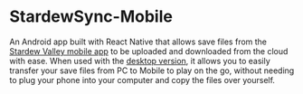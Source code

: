 # StardewSync-Mobile

An Android app built with React Native that allows save files from the [Stardew Valley mobile app](https://play.google.com/store/apps/details?id=com.chucklefish.stardewvalley) to be uploaded and downloaded from the cloud with ease. When used with the [desktop version](https://github.com/r-best/StardewSync-Desktop), it allows you to easily transfer your save files from PC to Mobile to play on the go, without needing to plug your phone into your computer and copy the files over yourself.
